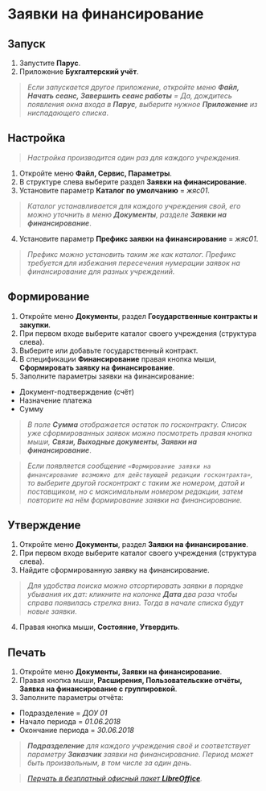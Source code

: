 # Заявки на финансирование

## Запуск

1. Запустите **Парус**.
2. Приложение **Бухгалтерский учёт**.

> _Если запускается другое приложение, откройте меню **Файл, Начать сеанс, Завершить сеанс работы** = Да, дождитесь появления окна входа в **Парус**, выберите нужное **Приложение** из ниспадающего списка_.

## Настройка

> _Настройка производится один раз для каждого учреждения._

1. Откройте меню **Файл, Сервис, Параметры**.
2. В структуре слева выберите раздел **Заявки на финансирование**.
3. Установите параметр **Каталог по умолчанию** = _жяс01_.

> _Каталог устанавливается для каждого учреждения свой, его можно уточнить в меню **Документы**, разделе **Заявки на финансирование**_.

4. Установите параметр **Префикс заявки на финансирование** = _жяс01_.

> _Префикс можно установить таким же как каталог. Префикс требуется для избежания пересечения нумерации заявок на финансирование для разных учреждений._

## Формирование

1. Откройте меню **Документы**, раздел **Государственные контракты и закупки**.
2. При первом входе выберите каталог своего учреждения (структура слева).
3. Выберите или добавьте государственный контракт.
4. В спецификации **Финансирование** правая кнопка мыши, **Сформировать заявку на финансирование**.
5. Заполните параметры заявки на финансирование:
* Документ-подтверждение (счёт)
* Назначение платежа
* Сумму

> _В поле **Сумма** отображается остаток по госконтракту. Список уже сформированных заявок можно посмотреть правая кнопка мыши, **Связи, Выходные документы, Заявки на финансирование**_.

> _Если появляется сообщение `«Формирование заявки на финансирование возможно для действующей редакции госконтракта»`, то выберите другой госконтракт с таким же номером, датой и поставщиком, но с максимальным номером редакции, затем повторите на нём формирование заявки на финансирование._

## Утверждение

1. Откройте меню **Документы**, раздел **Заявки на финансирование**.
2. При первом входе выберите каталог своего учреждения (структура слева).
3. Найдите сформированную заявку на финансирование.

> _Для удобства поиска можно отсортировать заявки в порядке убывания их дат: кликните на колонке **Дата** два раза чтобы справа появилась стрелка вниз. Тогда в начале списка будут новые заявки_. 

4. Правая кнопка мыши, **Состояние, Утвердить**.

## Печать

1. Откройте меню **Документы, Заявки на финансирование**.
2. Правая кнопка мыши, **Расширения, Пользовательские отчёты, Заявка на финансирование с группировкой**.
3. Заполните параметры отчёта:
* Подразделение = _ДОУ 01_
* Начало периода = _01.06.2018_
* Окончание периода = _30.06.2018_

> _**Подразделение** для каждого учреждения своё и соответствует параметру **Заказчик** заявки на финансирование. Период может быть произвольным, в том числе за один день_.

> _[Перчать в безплатный офисный пакет **LibreOffice**](docs/libreoffice.md)._